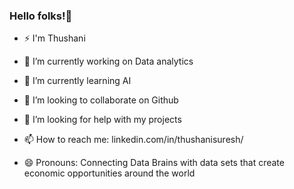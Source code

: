 ### Hello folks!👋



-  ⚡ I'm Thushani
- 🔭 I’m currently working on Data analytics
- 🌱 I’m currently learning AI
- 👯 I’m looking to collaborate on Github
- 🤔 I’m looking for help with my projects

- 📫 How to reach me: linkedin.com/in/thushanisuresh/
- 😄 Pronouns: Connecting Data Brains with data sets that create economic opportunities around the world

